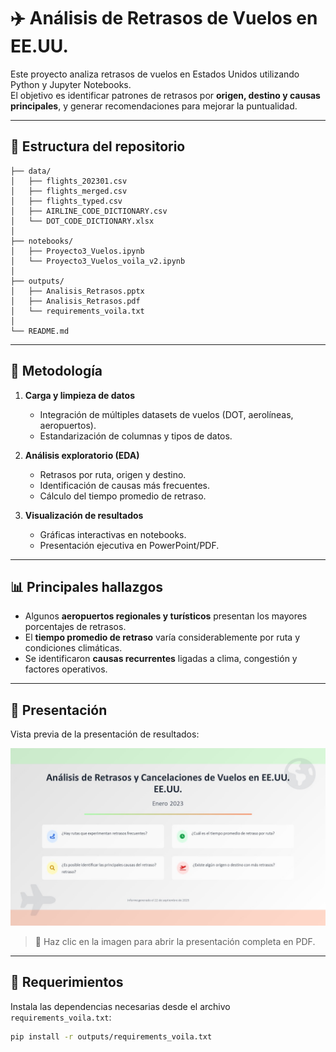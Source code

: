 # ✈️ Análisis de Retrasos de Vuelos en EE.UU.

Este proyecto analiza retrasos de vuelos en Estados Unidos utilizando Python y Jupyter Notebooks.  
El objetivo es identificar patrones de retrasos por **origen, destino y causas principales**, y generar recomendaciones para mejorar la puntualidad.

---

## 📂 Estructura del repositorio

```text
├── data/
│   ├── flights_202301.csv
│   ├── flights_merged.csv
│   ├── flights_typed.csv
│   ├── AIRLINE_CODE_DICTIONARY.csv
│   └── DOT_CODE_DICTIONARY.xlsx
│
├── notebooks/
│   ├── Proyecto3_Vuelos.ipynb
│   └── Proyecto3_Vuelos_voila_v2.ipynb
│
├── outputs/
│   ├── Analisis_Retrasos.pptx
│   ├── Analisis_Retrasos.pdf
│   └── requirements_voila.txt
│
└── README.md
```

---

## 🚀 Metodología

1. **Carga y limpieza de datos**  
   - Integración de múltiples datasets de vuelos (DOT, aerolíneas, aeropuertos).  
   - Estandarización de columnas y tipos de datos.  

2. **Análisis exploratorio (EDA)**  
   - Retrasos por ruta, origen y destino.  
   - Identificación de causas más frecuentes.  
   - Cálculo del tiempo promedio de retraso.  

3. **Visualización de resultados**  
   - Gráficas interactivas en notebooks.  
   - Presentación ejecutiva en PowerPoint/PDF.  

---

## 📊 Principales hallazgos

- Algunos **aeropuertos regionales y turísticos** presentan los mayores porcentajes de retrasos.  
- El **tiempo promedio de retraso** varía considerablemente por ruta y condiciones climáticas.  
- Se identificaron **causas recurrentes** ligadas a clima, congestión y factores operativos.  

---

## 📑 Presentación

Vista previa de la presentación de resultados:  

[![Ver presentación](outputs/ppt_preview/slide1.jpg)](outputs/Analisis_Retrasos.pdf)  

> 📌 Haz clic en la imagen para abrir la presentación completa en PDF.  

---

## 🔧 Requerimientos

Instala las dependencias necesarias desde el archivo `requirements_voila.txt`:

```bash
pip install -r outputs/requirements_voila.txt


